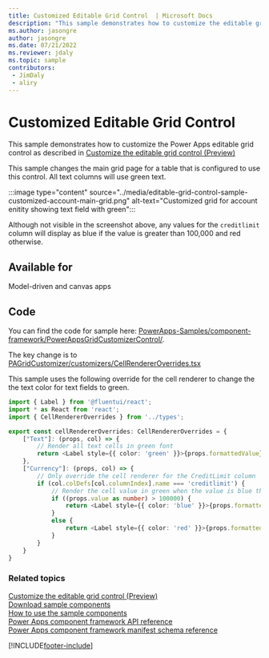 ```yaml
---
title: Customized Editable Grid Control  | Microsoft Docs
description: "This sample demonstrates how to customize the editable grid control"
ms.author: jasongre
author: jasongre
ms.date: 07/21/2022
ms.reviewer: jdaly
ms.topic: sample
contributors:
 - JimDaly
 - aliry
---
```


# Customized Editable Grid Control

This sample demonstrates how to customize the Power Apps editable grid control as described in [Customize the editable grid control (Preview)](../customize-editable-grid-control.md)

This sample changes the main grid page for a table that is configured to use this control. All text columns will use green text.

:::image type="content" source="../media/editable-grid-control-sample-customized-account-main-grid.png" alt-text="Customized grid for account enitity showing text field with green":::

Although not visible in the screenshot above, any values for the `creditlimit` column will display as blue if the value is greater than 100,000 and red otherwise.

## Available for

Model-driven and canvas apps

## Code

You can find the code for sample here: [PowerApps-Samples/component-framework/PowerAppsGridCustomizerControl/](https://github.com/microsoft/PowerApps-Samples/tree/master/component-framework/PowerAppsGridCustomizerControl).

The key change is to [PAGridCustomizer/customizers/CellRendererOverrides.tsx ](https://github.com/microsoft/PowerApps-Samples/blob/master/component-framework/PowerAppsGridCustomizerControl/PAGridCustomizer/customizers/CellRendererOverrides.tsx)

This sample uses the following override for the cell renderer to change the the text color for text fields to green.


```typescript
import { Label } from '@fluentui/react';
import * as React from 'react';
import { CellRendererOverrides } from '../types';

export const cellRendererOverrides: CellRendererOverrides = {
    ["Text"]: (props, col) => {
        // Render all text cells in green font
        return <Label style={{ color: 'green' }}>{props.formattedValue}</Label>
    },
    ["Currency"]: (props, col) => {
        // Only override the cell renderer for the CreditLimit column
        if (col.colDefs[col.columnIndex].name === 'creditlimit') {
            // Render the cell value in green when the value is blue than $100,000 and red otherwise
            if ((props.value as number) > 100000) {
                return <Label style={{ color: 'blue' }}>{props.formattedValue}</Label>
            }
            else {
                return <Label style={{ color: 'red' }}>{props.formattedValue}</Label>
            }
        }
    }
}
```

### Related topics

[Customize the editable grid control (Preview)](../customize-editable-grid-control.md)<br/>
[Download sample components](https://github.com/microsoft/PowerApps-Samples/tree/master/component-framework)<br/>
[How to use the sample components](../use-sample-components.md)<br/>
[Power Apps component framework API reference](../reference/index.md)<br/>
[Power Apps component framework manifest schema reference](../manifest-schema-reference/index.md)


[!INCLUDE[footer-include](../../../includes/footer-banner.md)]